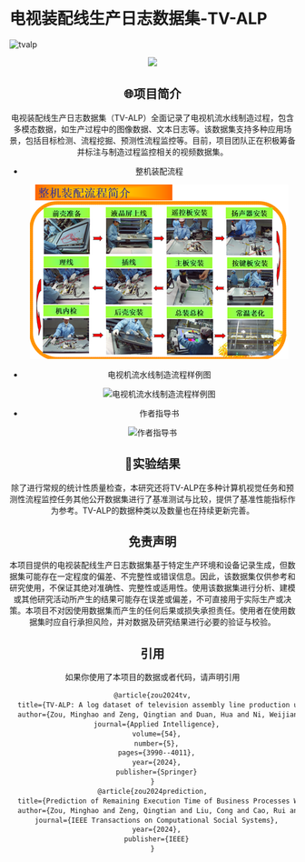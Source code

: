 

# 电视装配线生产日志数据集-TV-ALP

![tvalp](README.assets/tvalp-17317516926322.png)

<div align="center"><img src="https://img.shields.io/badge/Version-1.0--alpha-brightgreen"> 

## 🌐项目简介

电视装配线生产日志数据集（TV-ALP）全面记录了电视机流水线制造过程，包含多模态数据，如生产过程中的图像数据、文本日志等。该数据集支持多种应用场景，包括目标检测、流程挖掘、预测性流程监控等。目前，项目团队正在积极筹备并标注与制造过程监控相关的视频数据集。

- 整机装配流程

  ![整机流程](img/整机流程.png)

- 电视机流水线制造流程样例图

  ![电视机流水线制造流程样例图](README.assets/电视机流水线制造流程样例图-17317534025687.png)

- 作者指导书

![作者指导书](README.assets/作者指导书-17317534127649.png)

## 🧭实验结果

除了进行常规的统计性质量检查，本研究还将TV-ALP在多种计算机视觉任务和预测性流程监控任务其他公开数据集进行了基准测试与比较，提供了基准性能指标作为参考。TV-ALP的数据种类以及数量也在持续更新完善。









## 免责声明

本项目提供的电视装配线生产日志数据集基于特定生产环境和设备记录生成，但数据集可能存在一定程度的偏差、不完整性或错误信息。因此，该数据集仅供参考和研究使用，不保证其绝对准确性、完整性或适用性。使用该数据集进行分析、建模或其他研究活动所产生的结果可能存在误差或偏差，不可直接用于实际生产或决策。本项目不对因使用数据集而产生的任何后果或损失承担责任。使用者在使用数据集时应自行承担风险，并对数据及研究结果进行必要的验证与校验。



## 引用

如果你使用了本项目的数据或者代码，请声明引用

```latex
@article{zou2024tv,
  title={TV-ALP: A log dataset of television assembly line production under multi-person collaboration for process mining research},
  author={Zou, Minghao and Zeng, Qingtian and Duan, Hua and Ni, Weijian and Chen, Shuang},
  journal={Applied Intelligence},
  volume={54},
  number={5},
  pages={3990--4011},
  year={2024},
  publisher={Springer}
}
@article{zou2024prediction,
  title={Prediction of Remaining Execution Time of Business Processes With Multiperson Collaboration in Assembly Line Production},
  author={Zou, Minghao and Zeng, Qingtian and Liu, Cong and Cao, Rui and Chen, Shuang and Zhao, Ziqi},
  journal={IEEE Transactions on Computational Social Systems},
  year={2024},
  publisher={IEEE}
}
```

